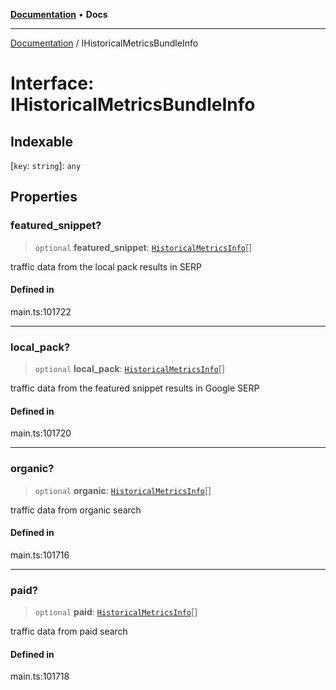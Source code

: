[**Documentation**](../README.md) • **Docs**

***

[Documentation](../globals.md) / IHistoricalMetricsBundleInfo

# Interface: IHistoricalMetricsBundleInfo

## Indexable

 \[`key`: `string`\]: `any`

## Properties

### featured\_snippet?

> `optional` **featured\_snippet**: [`HistoricalMetricsInfo`](../classes/HistoricalMetricsInfo.md)[]

traffic data from the local pack results in SERP

#### Defined in

main.ts:101722

***

### local\_pack?

> `optional` **local\_pack**: [`HistoricalMetricsInfo`](../classes/HistoricalMetricsInfo.md)[]

traffic data from the featured snippet results in Google SERP

#### Defined in

main.ts:101720

***

### organic?

> `optional` **organic**: [`HistoricalMetricsInfo`](../classes/HistoricalMetricsInfo.md)[]

traffic data from organic search

#### Defined in

main.ts:101716

***

### paid?

> `optional` **paid**: [`HistoricalMetricsInfo`](../classes/HistoricalMetricsInfo.md)[]

traffic data from paid search

#### Defined in

main.ts:101718

